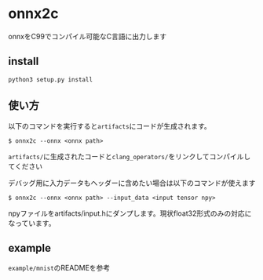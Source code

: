 # onnx2c

onnxをC99でコンパイル可能なC言語に出力します

## install
```
python3 setup.py install
```

## 使い方
以下のコマンドを実行すると`artifacts`にコードが生成されます。
```
$ onnx2c --onnx <onnx path>
```
`artifacts/`に生成されたコードと`clang_operators/`をリンクしてコンパイルしてください

デバッグ用に入力データもヘッダーに含めたい場合は以下のコマンドが使えます
```
$ onnx2c --onnx <onnx path> --input_data <input tensor npy>
```
npyファイルをartifacts/input.hにダンプします。現状float32形式のみの対応になっています。

## example
`example/mnist`のREADMEを参考

